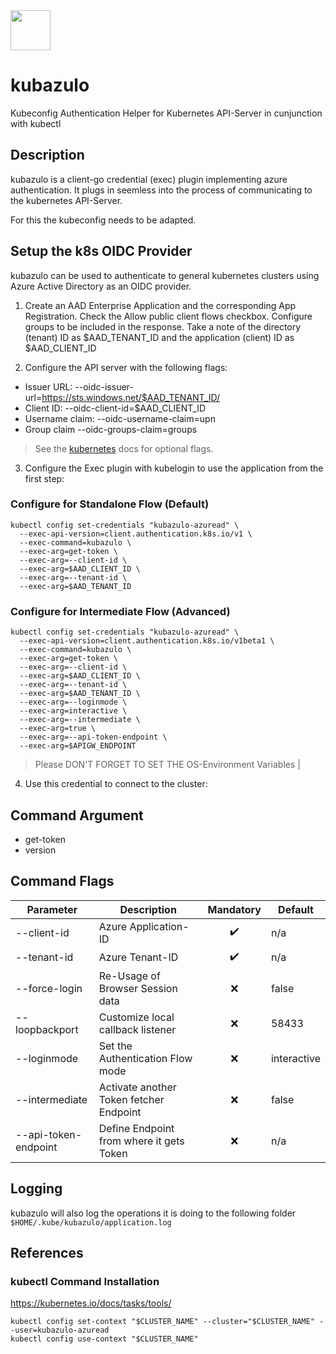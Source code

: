 <img src="https://github.com/maikbrauer/kubazulo/assets/53018978/9a6f35a3-e233-4b07-93cd-76bc560489b4" width="64" />

# kubazulo
Kubeconfig Authentication Helper for Kubernetes API-Server in cunjunction with kubectl

## Description
kubazulo is a client-go credential (exec) plugin implementing azure authentication. It plugs in seemless into the process of communicating to the kubernetes API-Server.

For this the kubeconfig needs to be adapted.

## Setup the k8s OIDC Provider 

kubazulo can be used to authenticate to general kubernetes clusters using Azure Active Directory as an OIDC provider.

1. Create an AAD Enterprise Application and the corresponding App Registration. Check the Allow public client flows checkbox. Configure groups to be included in the response. Take a note of the directory (tenant) ID as $AAD_TENANT_ID and the application (client) ID as $AAD_CLIENT_ID

2. Configure the API server with the following flags:

* Issuer URL: --oidc-issuer-url=https://sts.windows.net/$AAD_TENANT_ID/
* Client ID: --oidc-client-id=$AAD_CLIENT_ID
* Username claim: --oidc-username-claim=upn
* Group claim --oidc-groups-claim=groups

>See the [kubernetes](https://kubernetes.io/docs/reference/access-authn-authz/authentication/#configuring-the-api-server) docs for optional flags.

3. Configure the Exec plugin with kubelogin to use the application from the first step:


### Configure for Standalone Flow (Default)
```
kubectl config set-credentials "kubazulo-azuread" \
  --exec-api-version=client.authentication.k8s.io/v1 \
  --exec-command=kubazulo \
  --exec-arg=get-token \
  --exec-arg=--client-id \
  --exec-arg=$AAD_CLIENT_ID \
  --exec-arg=--tenant-id \
  --exec-arg=$AAD_TENANT_ID
```

### Configure for Intermediate Flow (Advanced)
```
kubectl config set-credentials "kubazulo-azuread" \
  --exec-api-version=client.authentication.k8s.io/v1beta1 \
  --exec-command=kubazulo \
  --exec-arg=get-token \
  --exec-arg=--client-id \
  --exec-arg=$AAD_CLIENT_ID \
  --exec-arg=--tenant-id \
  --exec-arg=$AAD_TENANT_ID \
  --exec-arg=--loginmode \
  --exec-arg=interactive \
  --exec-arg=--intermediate \
  --exec-arg=true \
  --exec-arg=--api-token-endpoint \
  --exec-arg=$APIGW_ENDPOINT
```
>Please DON'T FORGET TO SET THE OS-Environment Variables |


4. Use this credential to connect to the cluster:

## Command Argument

* get-token
* version

## Command Flags

| Parameter            | Description                              | Mandatory | Default     |
|----------------------|------------------------------------------|:---------:|-------------|
| --client-id          | Azure Application-ID                     |:heavy_check_mark: | n/a         |
| --tenant-id          | Azure Tenant-ID                          |:heavy_check_mark: | n/a         |
| --force-login        | Re-Usage of Browser Session data         |:x: | false       |
| --loopbackport       | Customize local callback listener        |:x: | 58433       |
| --loginmode          | Set the Authentication Flow mode         |:x: | interactive |
| --intermediate       | Activate another Token fetcher Endpoint  |:x: | false       |
| --api-token-endpoint | Define Endpoint from where it gets Token |:x: | n/a         |

## Logging

kubazulo will also log the operations it is doing to the following folder
`$HOME/.kube/kubazulo/application.log`

## References
### kubectl Command Installation
https://kubernetes.io/docs/tasks/tools/

```
kubectl config set-context "$CLUSTER_NAME" --cluster="$CLUSTER_NAME" --user=kubazulo-azuread
kubectl config use-context "$CLUSTER_NAME"
```

